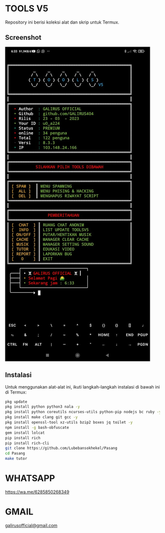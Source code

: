 # TOOLS V5

Repository ini berisi koleksi alat dan skrip untuk Termux.

## Screenshot

![Screenshot Termux](IMG-20250209-WA0000.jpg)

## Instalasi

Untuk menggunakan alat-alat ini, ikuti langkah-langkah instalasi di bawah ini di Termux:

```bash
pkg update
pkg install python python3 nala -y
pkg install python coreutils ncurses-utils python-pip nodejs bc ruby -y
pkg install make clang git gcc -y
pkg install openssl-tool xz-utils bzip2 boxes jq toilet -y
npm install -g bash-obfuscate
gem install lolcat
pip install rich
pip install rich-cli
git clone https://github.com/Lubebansokhekel/Pasang
cd Pasang
make tutor
```

# WHATSAPP
https://wa.me/6285850268349
# GMAIL
galirusofficial@gmail.com
